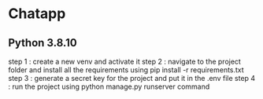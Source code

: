# Chatapp
## Python 3.8.10
step 1 : create a new venv and activate it 
step 2 : navigate to the project folder and install all the requirements using pip install -r requirements.txt
step 3 : generate a secret key for the project and put it in the .env file
step 4 : run the project using python manage.py runserver command 


